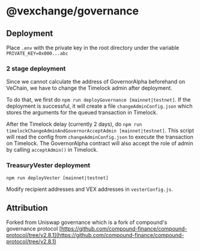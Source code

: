 # @vexchange/governance


## Deployment

Place `.env` with the private key in the root directory under the variable `PRIVATE_KEY=0x000...abc`

### 2 stage deployment

Since we cannot calculate the address of GovernorAlpha beforehand on VeChain, we have to change the Timelock admin after deployment. 

To do that, we first do `npm run deployGovernance [mainnet|testnet]`. If the deployment is successful, it will create a file `changeAdminConfig.json` which stores the arguments for the queued transaction in Timelock. 

After the Timelock delay (currently 2 days), do `npm run timelockChangeAdminAndGovernorAcceptAdmin [mainnet|testnet]`. This script will read the config from `changeAdminConfig.json` to execute the transaction on Timelock. The GovernorAlpha contract will also accept the role of admin by calling `acceptAdmin()` in Timelock.

### TreasuryVester deployment
```
npm run deployVester [mainnet|testnet]
```

Modify recipient addresses and VEX addresses in `vesterConfig.js`.


## Attribution

Forked from Uniswap governance which is a fork of compound's governance protocol
[https://github.com/compound-finance/compound-protocol/tree/v2.8.1](https://github.com/compound-finance/compound-protocol/tree/v2.8.1)
